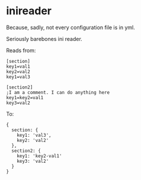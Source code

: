 inireader
=========

Because, sadly, not every configuration file is in yml.

Seriously barebones ini reader.

Reads from:

    [section]
    key1=val1
    key2=val2
    key1=val3

    [section2]
    ;I am a comment. I can do anything here
    key1=key2=val1
    key3=val2

To:

    {
      section: {
        key1: 'val3',
        key2: 'val2'
      },
      section2: {
        key1: 'key2-val1'
        key3: 'val2'
      }
    }